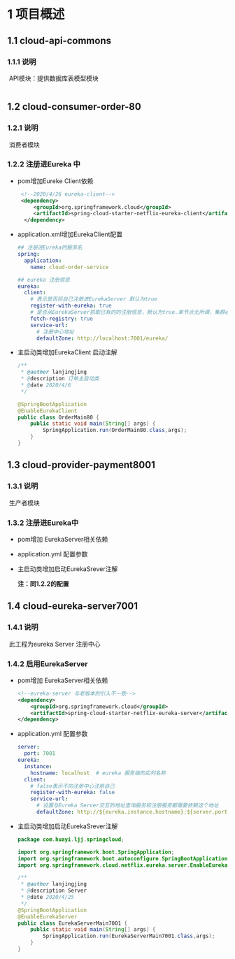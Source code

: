 # 1 项目概述

## 1.1 cloud-api-commons

### 1.1.1 说明

​		API模块：提供数据库表模型模块

```

```



## 1.2 cloud-consumer-order-80

### 1.2.1 说明

​		消费者模块

### 1.2.2 注册进Eureka 中

- pom增加Eureke Client依赖

  ```xml
   <!--2020/4/26 eureka-client-->
   <dependency> 
       <groupId>org.springframework.cloud</groupId>
       <artifactId>spring-cloud-starter-netflix-eureka-client</artifactId>
    </dependency>
  ```

  

- application.xml增加EurekaClient配置

  ```yaml
  ## 注册进Eureka的服务名
  spring:
    application:
      name: cloud-order-service
  
  ## eureka 注册信息
  eureka:
    client:
      # 表示是否将自己注册进EurekaServer 默认为true
      register-with-eureka: true
      # 是否从EurekaServer抓取已有的的注册信息，默认为true.单节点无所谓，集群必须设置为true才能配合ribbon使用负载均衡
      fetch-registry: true
      service-url:
        # 注册中心地址
        defaultZone: http://localhost:7001/eureka/
  ```

- 主启动类增加EurekaClient 启动注解

  ```java
  /**
   * @author lanjingjing
   * @description 订单主启动类
   * @date 2020/4/6
   */
  
  @SpringBootApplication
  @EnableEurekaClient
  public class OrderMain80 {
      public static void main(String[] args) {
          SpringApplication.run(OrderMain80.class,args);
      }
  }
  
  ```

  

## 1.3 cloud-provider-payment8001 

### 1.3.1 说明

​		生产者模块

### 1.3.2 注册进Eureka中

-  pom增加 EurekaServer相关依赖

- application.yml 配置参数

- 主启动类增加启动EurekaSrever注解

  **注：同1.2.2的配置**

## 1.4 cloud-eureka-server7001

### 1.4.1 说明

​		此工程为eureka Server 注册中心

### 1.4.2 启用EurekaServer

- pom增加 EurekaServer相关依赖

  ```xml
  <!--eureka-server 与老版本的引入不一致-->
  <dependency>
      <groupId>org.springframework.cloud</groupId>
      <artifactId>spring-cloud-starter-netflix-eureka-server</artifactId>
  </dependency>
  ```

- application.yml 配置参数

  ```yaml
  server:
    port: 7001
  eureka:
    instance:
      hostname: localhost  # eureka 服务端的实列名称
    client:
      # false表示不向注册中心注册自己
      register-with-eureka: false
      service-url:
        # 设置与Eureka Server交互的地址查询服务和注册服务都需要依赖这个地址
        defaultZone: http://${eureka.instance.hostname}:${server.port}/eureka/
  
  ```

- 主启动类增加启动EurekaSrever注解

  ```java
  package com.huayi.ljj.springcloud;
  
  import org.springframework.boot.SpringApplication;
  import org.springframework.boot.autoconfigure.SpringBootApplication;
  import org.springframework.cloud.netflix.eureka.server.EnableEurekaServer;
  
  /**
   * @author lanjingjing
   * @description Server
   * @date 2020/4/25
   */
  @SpringBootApplication
  @EnableEurekaServer
  public class EurekaServerMain7001 {
      public static void main(String[] args) {
          SpringApplication.run(EurekaServerMain7001.class,args);
      }
  }
  
  ```

  
